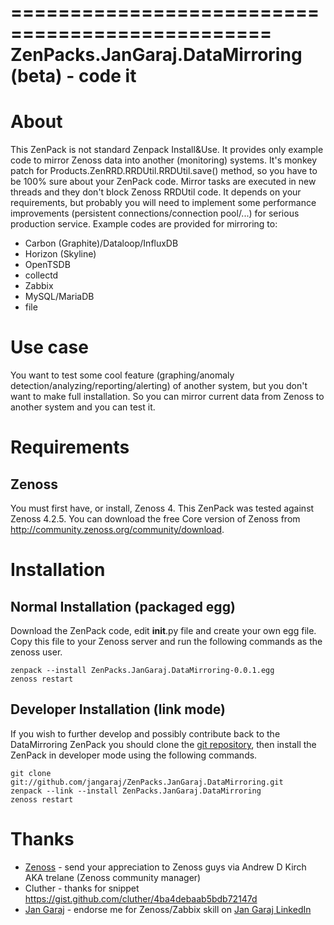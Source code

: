 ================================================
ZenPacks.JanGaraj.DataMirroring (beta) - code it
================================================

About
=====

This ZenPack is not standard Zenpack Install&Use. It provides only example code to mirror Zenoss data into another (monitoring) systems. 
It's monkey patch for Products.ZenRRD.RRDUtil.RRDUtil.save() method, so you have to be 100% sure about your ZenPack code. 
Mirror tasks are executed in new threads and they don't block Zenoss RRDUtil code. It depends on your requirements, but 
probably you will need to implement some performance improvements (persistent connections/connection pool/...) for serious production service.
Example codes are provided for mirroring to:

- Carbon (Graphite)/Dataloop/InfluxDB
- Horizon (Skyline)
- OpenTSDB
- collectd
- Zabbix
- MySQL/MariaDB
- file

Use case
========

You want to test some cool feature (graphing/anomaly detection/analyzing/reporting/alerting) of another system, but you don't want to make full installation.
So you can mirror current data from Zenoss to another system and you can test it.   
                                
Requirements
============

Zenoss
------

You must first have, or install, Zenoss 4. This ZenPack was tested
against Zenoss 4.2.5. You can download the free Core
version of Zenoss from http://community.zenoss.org/community/download.

Installation
============

Normal Installation (packaged egg)
----------------------------------

Download the ZenPack code, edit __init__.py file and create your own egg file.
Copy this file to your Zenoss server and run the following commands as the zenoss
user.

```
zenpack --install ZenPacks.JanGaraj.DataMirroring-0.0.1.egg
zenoss restart
```
        

Developer Installation (link mode)
----------------------------------

If you wish to further develop and possibly contribute back to the DataMirroring
ZenPack you should clone the [git repository](https://github.com/jangaraj/ZenPacks.JanGaraj.DataMirroring.git),
then install the ZenPack in developer mode using the following commands.

```
git clone git://github.com/jangaraj/ZenPacks.JanGaraj.DataMirroring.git
zenpack --link --install ZenPacks.JanGaraj.DataMirroring
zenoss restart
```  

Thanks
======

- [Zenoss](http://www.zenoss.com/) - send your appreciation to Zenoss guys via Andrew D Kirch AKA trelane (Zenoss community manager) 
- Cluther - thanks for snippet https://gist.github.com/cluther/4ba4debaab5bdb72147d
- [Jan Garaj](http://www.jangaraj.com/) - endorse me for Zenoss/Zabbix skill on [Jan Garaj LinkedIn](https://www.linkedin.com/in/jangaraj)
